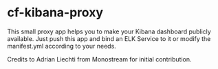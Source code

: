 # cf-kibana-proxy

This small proxy app helps you to make your Kibana dashboard publicly available.
Just push this app and bind an ELK Service to it or modify the manifest.yml according to your needs. 

Credits to Adrian Liechti from Monostream for initial contribution. 